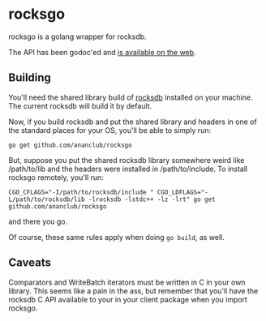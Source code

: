 # rocksgo

rocksgo is a golang wrapper for rocksdb.

The API has been godoc'ed and [is available on the
web](http://godoc.org/github.com/ananclub/rocksgo).



## Building

You'll need the shared library build of
[rocksdb](http://github.com/facebook/rocksdb/) installed on your machine. The
current rocksdb will build it by default.


Now, if you build rocksdb and put the shared library and headers in one of the
standard places for your OS, you'll be able to simply run:

    go get github.com/ananclub/rocksgo

But, suppose you put the shared rocksdb library somewhere weird like
/path/to/lib and the headers were installed in /path/to/include. To install
rocksgo remotely, you'll run:

    CGO_CFLAGS="-I/path/to/rocksdb/include " CGO_LDFLAGS="-L/path/to/rocksdb/lib -lrocksdb -lstdc++ -lz -lrt" go get github.com/ananclub/rocksgo
and there you go.


Of course, these same rules apply when doing `go build`, as well.

## Caveats

Comparators and WriteBatch iterators must be written in C in your own
library. This seems like a pain in the ass, but remember that you'll have the
rocksdb C API available to your in your client package when you import rocksgo.

